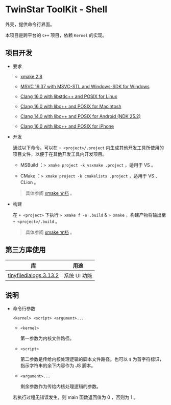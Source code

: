 # TwinStar ToolKit - Shell

外壳，提供命令行界面。

本项目是跨平台的 `C++` 项目，依赖 `Kernel` 的实现。

## 项目开发

* 要求
	
	* [xmake 2.8](https://xmake.io/#/)
	
	* [MSVC 19.37 with MSVC-STL and Windows-SDK for Windows](https://visualstudio.microsoft.com/downloads/)
	
	* [Clang 16.0 with libstdc++ and POSIX for Linux](https://llvm.org/)
	
	* [Clang 16.0 with libc++ and POSIX for Macintosh](https://llvm.org/)
	
	* [Clang 14.0 with libc++ and POSIX for Android (NDK 25.2)](https://developer.android.com/ndk/downloads)
	
	* [Clang 16.0 with libc++ and POSIX for iPhone](https://llvm.org/)

* 开发
	
	通过以下命令，可以在 `+ <project>/.project` 内生成其他开发工具所使用的项目文件，以便于在其他开发工具内开发项目。
	
	* MSBuild ：`> xmake project -k vsxmake .project` ，适用于 VS 。
	
	* CMake ：`> xmake project -k cmakelists .project` ，适用于 VS 、CLion 。
	
	> 具体参阅 [xmake 文档](https://xmake.io/#/plugin/builtin_plugins?id=generate-ide-project-files) 。

* 构建
	
	在 `+ <project>` 下执行 `> xmake f -o .build` & `> xmake` ，构建产物将输出至 `+ <project>/.build` 。
	
	> 具体参阅 [xmake 文档](https://xmake.io/#/) 。

## 第三方库使用

| 库                                                                         | 用途                           |
|:--------------------------------------------------------------------------:|:------------------------------:|
| [tinyfiledialogs 3.13.2](https://sourceforge.net/projects/tinyfiledialogs) | 系统 UI 功能                   |

## 说明

* 命令行参数
	
	`<kernel> <script> <argument>...`
	
	* `<kernel>`
		
		第一参数为内核文件路径。
	
	* `<script>`
		
		第二参数是传给内核处理逻辑的脚本文件路径。也可以 `$` 为首字符标识，指示字符串的余下内容作为 JS 脚本。
	
	* `<argument>...`
		
		剩余参数作为传给内核处理逻辑的参数。
	
	若执行过程无错误发生，则 main 函数返回值为 0 ，否则为 1 。
